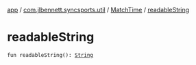 [app](../../index.md) / [com.jlbennett.syncsports.util](../index.md) / [MatchTime](index.md) / [readableString](./readable-string.md)

# readableString

`fun readableString(): `[`String`](https://kotlinlang.org/api/latest/jvm/stdlib/kotlin/-string/index.html)